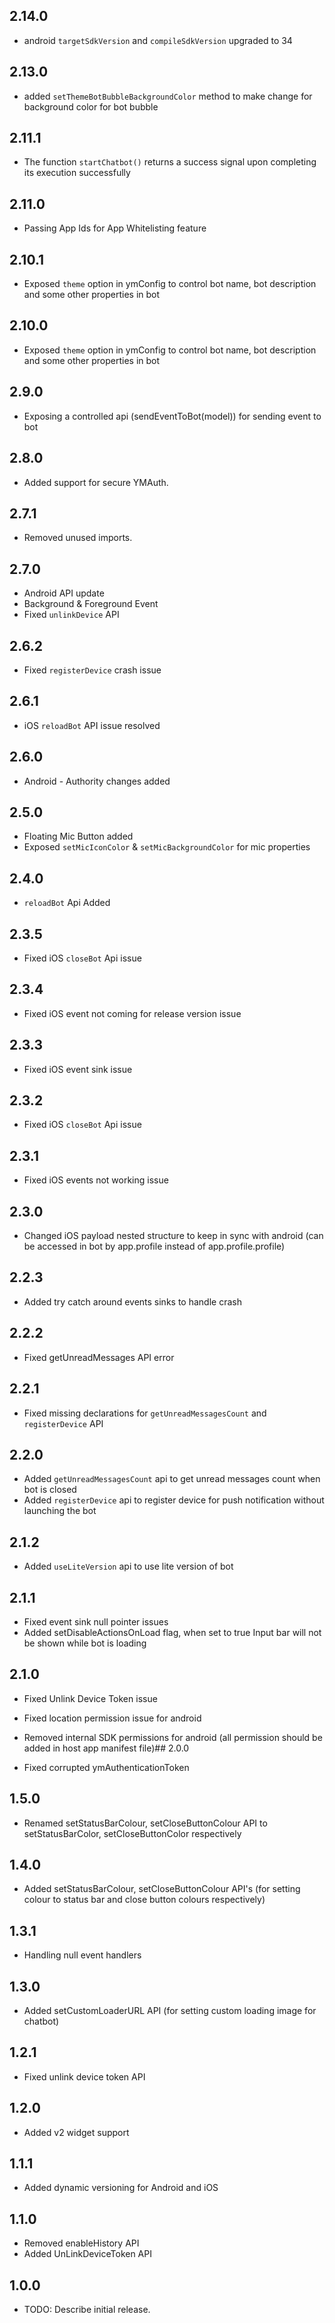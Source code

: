 ## 2.14.0

- android `targetSdkVersion` and `compileSdkVersion` upgraded to 34

## 2.13.0

- added `setThemeBotBubbleBackgroundColor` method to make change for background color for bot bubble

## 2.11.1

- The function `startChatbot()` returns a success signal upon completing its execution successfully

## 2.11.0

- Passing App Ids for App Whitelisting feature

## 2.10.1

- Exposed `theme` option in ymConfig to control bot name, bot description and some other properties in bot

## 2.10.0

- Exposed `theme` option in ymConfig to control bot name, bot description and some other properties in bot

## 2.9.0

- Exposing a controlled api (sendEventToBot(model)) for sending event to bot

## 2.8.0

- Added support for secure YMAuth.

## 2.7.1

- Removed unused imports. 

## 2.7.0

- Android API update
- Background & Foreground Event
- Fixed `unlinkDevice` API

## 2.6.2

- Fixed `registerDevice` crash issue

## 2.6.1

- iOS `reloadBot` API issue resolved

## 2.6.0

- Android - Authority changes added

## 2.5.0

- Floating Mic Button added
- Exposed `setMicIconColor` & `setMicBackgroundColor` for mic properties

## 2.4.0

- `reloadBot` Api Added

## 2.3.5

- Fixed iOS `closeBot` Api issue

## 2.3.4

- Fixed iOS event not coming for release version issue

## 2.3.3

- Fixed iOS event sink issue

## 2.3.2

- Fixed iOS `closeBot` Api issue

## 2.3.1

- Fixed iOS events not working issue

## 2.3.0

- Changed iOS payload nested structure to keep in sync with android (can be accessed in bot by app.profile instead of app.profile.profile)

## 2.2.3

- Added try catch around events sinks to handle crash

## 2.2.2

- Fixed getUnreadMessages API error

## 2.2.1

- Fixed missing declarations for `getUnreadMessagesCount` and `registerDevice` API

## 2.2.0

- Added `getUnreadMessagesCount` api to get unread messages count when bot is closed
- Added `registerDevice` api to register device for push notification without launching the bot

## 2.1.2

- Added `useLiteVersion` api to use lite version of bot

## 2.1.1

- Fixed event sink null pointer issues
- Added setDisableActionsOnLoad flag, when set to true Input bar will not be shown while bot is loading

## 2.1.0

- Fixed Unlink Device Token issue
- Fixed location permission issue for android
- Removed internal SDK permissions for android (all permission should be added in host app manifest file)## 2.0.0

- Fixed corrupted ymAuthenticationToken

## 1.5.0

- Renamed setStatusBarColour, setCloseButtonColour API to setStatusBarColor, setCloseButtonColor respectively

## 1.4.0

- Added setStatusBarColour, setCloseButtonColour API's (for setting colour to status bar and close button colours respectively)

## 1.3.1

- Handling null event handlers

## 1.3.0

- Added setCustomLoaderURL API (for setting custom loading image for chatbot)

## 1.2.1

- Fixed unlink device token API

## 1.2.0

- Added v2 widget support

## 1.1.1

- Added dynamic versioning for Android and iOS

## 1.1.0

- Removed enableHistory API
- Added UnLinkDeviceToken API

## 1.0.0

- TODO: Describe initial release.
